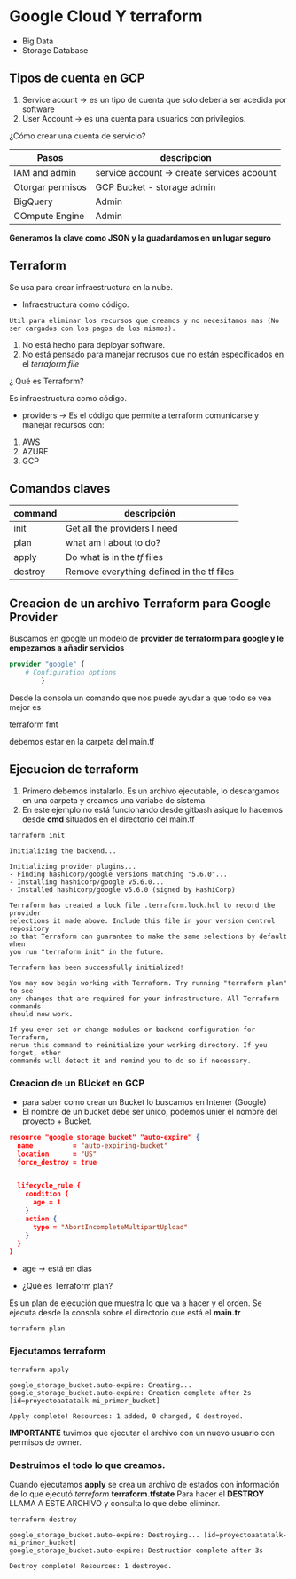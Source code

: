 # Google Cloud Y terraform



+ Big Data
+ Storage Database

## Tipos de cuenta en GCP

1. Service acount -> es un tipo de cuenta que solo deberia ser acedida por software
2. User Account -> es una cuenta para usuarios con privilegios.

¿Cómo crear una cuenta de servicio?

|Pasos|descripcion|
|-----|-----------|
|IAM and admin| service account -> create services acoount|
|Otorgar permisos| GCP Bucket - storage admin|
|BigQuery|Admin|
|COmpute Engine|Admin|

__Generamos la clave como JSON y la guadardamos en un lugar seguro__


## Terraform 

Se usa para crear infraestructura en la nube.

+ Infraestructura como código.

```
Util para eliminar los recursos que creamos y no necesitamos mas (No ser cargados con los pagos de los mismos).
```

1. No está hecho para deployar software.
2. No está pensado para manejar recrusos que no están especificados en el _terraform file_

¿ Qué es Terraform?

Es infraestructura como código.


- providers -> Es el código que permite a terraform comunicarse y manejar recursos con:

1. AWS
2. AZURE
3. GCP


## Comandos claves

|command|descripción|
|-------|-----------|
|init|Get all the providers I need|
|plan|what am I about to do?|
|apply|Do what is in the _tf_ files|
|destroy|Remove everything defined in the tf files|



## Creacion de un archivo Terraform para Google Provider

Buscamos en google un modelo de __provider de terraform para google y le empezamos a añadir servicios__


```terraform
provider "google" {
    # Configuration options
        } 
```


Desde la consola un comando que nos puede ayudar a que todo se vea mejor es 

terraform fmt

debemos estar en la carpeta del main.tf

## Ejecucion de terraform

1. Primero debemos instalarlo. Es un archivo ejecutable, lo descargamos en una carpeta y creamos una variabe de sistema.
2. En este ejemplo no está funcionando desde gitbash asique lo hacemos desde __cmd__ situados en el directorio del main.tf

```shell
tarraform init
```



```
Initializing the backend...

Initializing provider plugins...
- Finding hashicorp/google versions matching "5.6.0"...
- Installing hashicorp/google v5.6.0...
- Installed hashicorp/google v5.6.0 (signed by HashiCorp)

Terraform has created a lock file .terraform.lock.hcl to record the provider
selections it made above. Include this file in your version control repository
so that Terraform can guarantee to make the same selections by default when
you run "terraform init" in the future.

Terraform has been successfully initialized!

You may now begin working with Terraform. Try running "terraform plan" to see
any changes that are required for your infrastructure. All Terraform commands
should now work.

If you ever set or change modules or backend configuration for Terraform,
rerun this command to reinitialize your working directory. If you forget, other
commands will detect it and remind you to do so if necessary.
```

### Creacion de un BUcket en GCP

- para saber como crear un Bucket lo buscamos en Intener (Google)
- El nombre de un bucket debe ser único, podemos unier el nombre del proyecto + Bucket.

```json
resource "google_storage_bucket" "auto-expire" {
  name          = "auto-expiring-bucket"
  location      = "US"
  force_destroy = true


  lifecycle_rule {
    condition {
      age = 1
    }
    action {
      type = "AbortIncompleteMultipartUpload"
    }
  }
}
```

* age -> está en dias

+ ¿Qué es Terraform plan?

Es un plan de ejecución que muestra lo que va a hacer y el orden.
Se ejecuta desde la consola sobre el directorio que está el __main.tr__


```
terraform plan
```

### Ejecutamos terraform

```
terraform apply
```

```
google_storage_bucket.auto-expire: Creating...
google_storage_bucket.auto-expire: Creation complete after 2s [id=proyectoaatatalk-mi_primer_bucket]

Apply complete! Resources: 1 added, 0 changed, 0 destroyed.
```

__IMPORTANTE__ tuvimos que ejecutar el archivo con un nuevo usuario con permisos de owner.

### Destruimos el todo lo que creamos.

Cuando ejecutamos __apply__ se crea un archivo de estados con información de lo que ejecutó _terreform_ __terraform.tfstate__
Para hacer el __DESTROY__ LLAMA A ESTE ARCHIVO y consulta lo que debe eliminar.

```
terraform destroy
```
```
google_storage_bucket.auto-expire: Destroying... [id=proyectoaatatalk-mi_primer_bucket]
google_storage_bucket.auto-expire: Destruction complete after 3s

Destroy complete! Resources: 1 destroyed.
```
